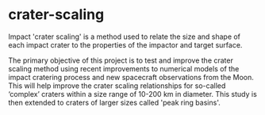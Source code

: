 # crater-scaling
Impact 'crater scaling' is a method used to relate the size and shape of each impact crater to the properties of the impactor and target surface. 


The primary objective of this project is to test and improve the crater scaling method using recent improvements to numerical models of the impact cratering process and new spacecraft observations from the Moon. This will help improve the crater scaling relationships for so-called ‘complex’ craters within a size range of 10-200 km in diameter. This study is then extended to craters of larger sizes called 'peak ring basins'.



